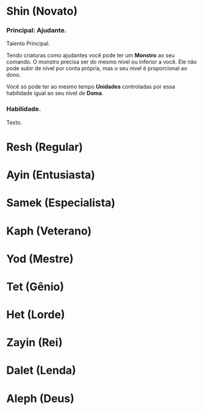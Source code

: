 # Shin (Novato)

### Principal: Ajudante.

Talento Principal.

Tendo criaturas como ajudantes você pode ter um **Monstro** ao seu comando. O monstro precisa ser do mesmo nível ou inferior a você. Ele não pode subir de nível por conta própria, mas o seu nível é proporcional ao dono.

Você só pode ter ao mesmo tempo **Unidades** controladas por essa habilidade igual ao seu nível de **Doma**.

### Habilidade.

Texto.

# Resh (Regular)

# Ayin (Entusiasta)

# Samek (Especialista)

# Kaph (Veterano)

# Yod (Mestre)

# Tet (Gênio)

# Het (Lorde)

# Zayin (Rei)

# Dalet (Lenda)

# Aleph (Deus)
